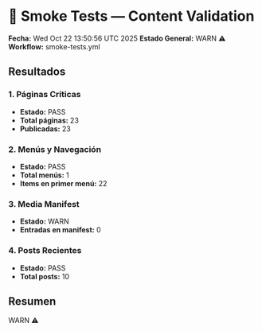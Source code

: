 # 🧪 Smoke Tests — Content Validation
**Fecha:** Wed Oct 22 13:50:56 UTC 2025
**Estado General:** WARN ⚠️
**Workflow:** smoke-tests.yml

## Resultados

### 1. Páginas Críticas
- **Estado:** PASS
- **Total páginas:** 23
- **Publicadas:** 23

### 2. Menús y Navegación
- **Estado:** PASS
- **Total menús:** 1
- **Items en primer menú:** 22

### 3. Media Manifest
- **Estado:** WARN
- **Entradas en manifest:** 0

### 4. Posts Recientes
- **Estado:** PASS
- **Total posts:** 10

## Resumen
WARN ⚠️

